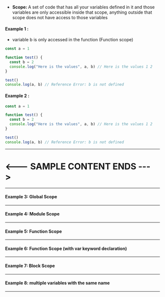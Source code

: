 - <strong>Scope: </strong> A set of code that has all your variables defined in it and those variables are only accessible inside that scope, anything outside that scope does not have access to those variables

#### Example 1 :

- variable b is only accessed in the function (Function scope)

```js
const a = 1

function test() {
  const b = 2
  console.log("Here is the values", a, b) // Here is the values 1 2
}

test()
console.log(a, b) // Reference Error: b is not defined
```

#### Example 2 :

```js
const a = 1

function test() {
  const b = 2
  console.log("Here is the values", a, b) // Here is the values 1 2
}

test()
console.log(a, b) // Reference Error: b is not defined
```

---

# <--- SAMPLE CONTENT ENDS --->

------

#### Example 3: Global Scope


---

#### Example 4: Module Scope


---

#### Example 5: Function Scope


---

#### Example 6: Function Scope (with var keyword declaration)

---

#### Example 7: Block Scope


---

#### Example 8: multiple variables with the same name

---
